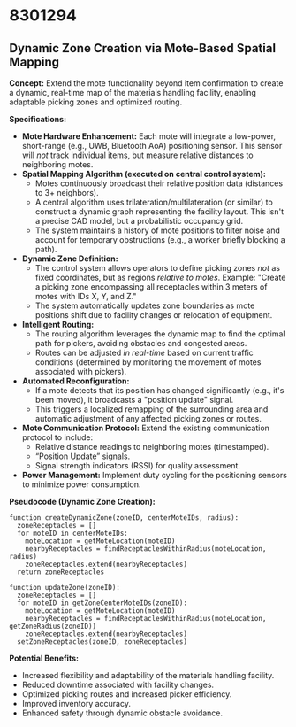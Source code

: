 # 8301294

## Dynamic Zone Creation via Mote-Based Spatial Mapping

**Concept:** Extend the mote functionality beyond item confirmation to create a dynamic, real-time map of the materials handling facility, enabling adaptable picking zones and optimized routing.

**Specifications:**

*   **Mote Hardware Enhancement:** Each mote will integrate a low-power, short-range (e.g., UWB, Bluetooth AoA) positioning sensor. This sensor will *not* track individual items, but measure relative distances to neighboring motes.
*   **Spatial Mapping Algorithm (executed on central control system):**
    *   Motes continuously broadcast their relative position data (distances to 3+ neighbors).
    *   A central algorithm uses trilateration/multilateration (or similar) to construct a dynamic graph representing the facility layout. This isn't a precise CAD model, but a probabilistic occupancy grid.
    *   The system maintains a history of mote positions to filter noise and account for temporary obstructions (e.g., a worker briefly blocking a path).
*   **Dynamic Zone Definition:**
    *   The control system allows operators to define picking zones *not* as fixed coordinates, but as regions *relative to motes*. Example: "Create a picking zone encompassing all receptacles within 3 meters of motes with IDs X, Y, and Z."
    *   The system automatically updates zone boundaries as mote positions shift due to facility changes or relocation of equipment.
*   **Intelligent Routing:**
    *   The routing algorithm leverages the dynamic map to find the optimal path for pickers, avoiding obstacles and congested areas.
    *   Routes can be adjusted *in real-time* based on current traffic conditions (determined by monitoring the movement of motes associated with pickers).
*   **Automated Reconfiguration:**
    *   If a mote detects that its position has changed significantly (e.g., it's been moved), it broadcasts a "position update" signal.
    *   This triggers a localized remapping of the surrounding area and automatic adjustment of any affected picking zones or routes.
*   **Mote Communication Protocol:** Extend the existing communication protocol to include:
    *   Relative distance readings to neighboring motes (timestamped).
    *   “Position Update” signals.
    *   Signal strength indicators (RSSI) for quality assessment.
*   **Power Management:** Implement duty cycling for the positioning sensors to minimize power consumption.

**Pseudocode (Dynamic Zone Creation):**

```
function createDynamicZone(zoneID, centerMoteIDs, radius):
  zoneReceptacles = []
  for moteID in centerMoteIDs:
    moteLocation = getMoteLocation(moteID)
    nearbyReceptacles = findReceptaclesWithinRadius(moteLocation, radius)
    zoneReceptacles.extend(nearbyReceptacles)
  return zoneReceptacles

function updateZone(zoneID):
  zoneReceptacles = []
  for moteID in getZoneCenterMoteIDs(zoneID):
    moteLocation = getMoteLocation(moteID)
    nearbyReceptacles = findReceptaclesWithinRadius(moteLocation, getZoneRadius(zoneID))
    zoneReceptacles.extend(nearbyReceptacles)
  setZoneReceptacles(zoneID, zoneReceptacles)
```

**Potential Benefits:**

*   Increased flexibility and adaptability of the materials handling facility.
*   Reduced downtime associated with facility changes.
*   Optimized picking routes and increased picker efficiency.
*   Improved inventory accuracy.
*   Enhanced safety through dynamic obstacle avoidance.